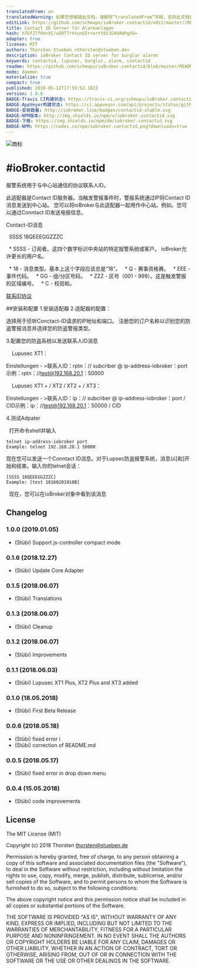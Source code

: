```yaml
---
translatedFrom: en
translatedWarning: 如果您想编辑此文档，请删除“translatedFrom”字段，否则此文档将再次自动翻译
editLink: https://github.com/schmupu/ioBroker.contactid/edit/master//README.md
title: Contact ID Server für Alarmanlagen
hash: h7GfJ7f0d+XC/uERT7rhtunUIr+ortt6zJG4VANPgXU=
adapter: true
license: MIT
authors: Thorsten Stueben <thorsten@stueben.de>
description: ioBroker Contact ID server for burglar alarms
keywords: contactid, lupusec, burglar, alarm, contactid
readme: https://github.com/schmupu/ioBroker.contactid/blob/master/README.md
mode: daemon
materialize: true
compact: true
published: 2018-05-12T17:59:52.182Z
version: 1.0.0
BADGE-Travis CI构建状态: https://travis-ci.org/schmupu/ioBroker.contactid.svg?branch=master
BADGE-AppVeyor构建状态: https://ci.appveyor.com/api/projects/status/github/schmupu/ioBroker.contactid?branch=master&svg=true
BADGE-安装数量: http://iobroker.live/badges/contactid-stable.svg
BADGE-NPM版本: http://img.shields.io/npm/v/iobroker.contactid.svg
BADGE-下载: https://img.shields.io/npm/dm/iobroker.contactid.svg
BADGE-NPM: https://nodei.co/npm/iobroker.contactid.png?downloads=true
---
```

![商标](zh-cn/adapterref/iobroker.contactid/../../../en/adapterref/iobroker.contactid/admin/contactid.png)


#ioBroker.contactid
==================

报警系统用于与中心站通信的协议联系人ID。

此适配器是Contact ID服务器。当触发警报事件时，警报系统通过IP将Contact ID消息发送到中心站。
您可以将ioBroker与此适配器一起用作中心站。例如。您可以通过Conntact ID发送电报信息。

Contact-ID消息

  SSSS 18QEEEGGZZZC

  * SSSS  - 订阅者。这四个数字标识中央站的特定报警系统或客户。 ioBroker允许更长的用户名。

  * 18  - 消息类型。基本上这个字段应该总是“18”。
  * Q  - 赛事资格赛。
  * EEE  - 事件代码。
  * GG  - 组/分区号码。
  * ZZZ  - 区号（001  -  999）。这是触发警报的区域编号。
  * C  - 校验和。

[联系ID协议](http://www.technoimport.com.co/Producto/pdfs/ADEMCO%20-%20DC05_Contact_ID.pdf)

##安装和配置
1.安装适配器
2.适配器的配置：

选择用于侦听Conctact-ID请求的IP地址和端口。
注册您的订户名称以识别您的防盗警报消息并选择您的防盗警报类型。

3.配置您的防盗系统以发送联系人ID消息

    Lupusec XT1：

Einstellungen  - >联系人ID：rptn：// subcriber @ ip-address-iobroker：port示例：rptn：//test@192.168.20.1：50000

    Lupusec XT1 + / XT2 / XT2 + / XT3：

Einstellungen  - >联系人ID：ip：// subcriber @ ip-address-iobroker：port / CID示例：ip：//test@192.168.20.1：50000 / CID

4.测试Adpater

  打开命令shell并输入

```
telnet ip-address-iobroker port
Example: telnet 192.168.20.1 50000

```

现在您可以发送一个Conntact ID消息。对于Lupsec防盗报警系统，消息以[和]开始和结束。输入你的telnet会话：

```
[SSSS 18QEEEGGZZZC]
Example: [test 18160201010B]
```

  现在，您可以在ioBroker对象中看到该消息

## Changelog

### 1.0.0 (2019.01.05)
* (Stübi) Support js-controller compact mode 

### 0.1.6 (2018.12.27)
* (Stübi) Update Core Adapter

### 0.1.5 (2018.06.07)
* (Stübi) Translations

### 0.1.3 (2018.06.07)
* (Stübi) Cleanup

### 0.1.2 (2018.06.07)
* (Stübi) Improvements

### 0.1.1 (2018.06.03)
* (Stübi) Lupusec XT1 Plus, XT2 Plus and XT3 added

### 0.1.0 (18.05.2018)
* (Stübi) First Beta Release

### 0.0.6 (2018.05.18)
* (Stübi) fixed error i
* (Stübi) correction of README.md

### 0.0.5 (2018.05.17)
* (Stübi) fixed error in drop down menu

### 0.0.4 (15.05.2018)
* (Stübi) code improvements

## License
The MIT License (MIT)

Copyright (c) 2018 Thorsten <thorsten@stueben.de>

Permission is hereby granted, free of charge, to any person obtaining a copy
of this software and associated documentation files (the "Software"), to deal
in the Software without restriction, including without limitation the rights
to use, copy, modify, merge, publish, distribute, sublicense, and/or sell
copies of the Software, and to permit persons to whom the Software is
furnished to do so, subject to the following conditions:

The above copyright notice and this permission notice shall be included in
all copies or substantial portions of the Software.

THE SOFTWARE IS PROVIDED "AS IS", WITHOUT WARRANTY OF ANY KIND, EXPRESS OR
IMPLIED, INCLUDING BUT NOT LIMITED TO THE WARRANTIES OF MERCHANTABILITY,
FITNESS FOR A PARTICULAR PURPOSE AND NONINFRINGEMENT. IN NO EVENT SHALL THE
AUTHORS OR COPYRIGHT HOLDERS BE LIABLE FOR ANY CLAIM, DAMAGES OR OTHER
LIABILITY, WHETHER IN AN ACTION OF CONTRACT, TORT OR OTHERWISE, ARISING FROM,
OUT OF OR IN CONNECTION WITH THE SOFTWARE OR THE USE OR OTHER DEALINGS IN
THE SOFTWARE.